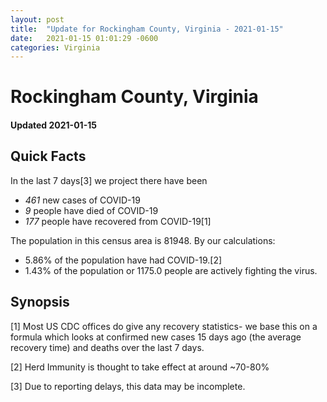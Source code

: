 ```yaml
---
layout: post
title:  "Update for Rockingham County, Virginia - 2021-01-15"
date:   2021-01-15 01:01:29 -0600
categories: Virginia
---
```


# Rockingham County, Virginia
#### Updated 2021-01-15

## Quick Facts

In the last 7 days[3] we project there have been
- *461* new cases of COVID-19
- *9* people have died of COVID-19
- *177* people have recovered from COVID-19[1]

The population in this census area is 81948. By our calculations:
- 5.86% of the population have had COVID-19.[2]
- 1.43% of the population or 1175.0 people are actively fighting the virus.

## Synopsis




[1] Most US CDC offices do give any recovery statistics- we base this on a formula which looks at confirmed new cases
15 days ago (the average recovery time) and deaths over the last 7 days.

[2] Herd Immunity is thought to take effect at around ~70-80%

[3] Due to reporting delays, this data may be incomplete.
 
    